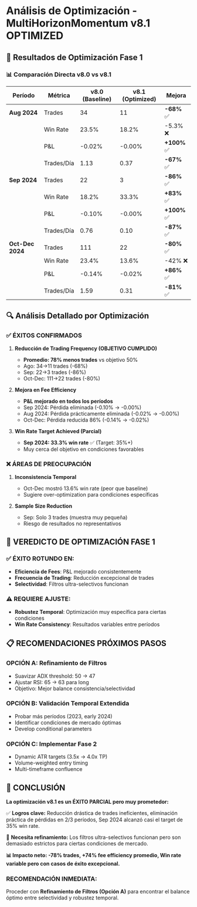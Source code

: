 # Análisis de Optimización - MultiHorizonMomentum v8.1 OPTIMIZED

## 🎯 Resultados de Optimización Fase 1

### 📊 Comparación Directa v8.0 vs v8.1

| Período | Métrica | v8.0 (Baseline) | v8.1 (Optimized) | Mejora |
|---------|---------|------------------|-------------------|---------|
| **Aug 2024** | Trades | 34 | 11 | **-68%** ✅ |
| | Win Rate | 23.5% | 18.2% | -5.3% ❌ |
| | P&L | -0.02% | -0.00% | **+100%** ✅ |
| | Trades/Día | 1.13 | 0.37 | **-67%** ✅ |
| **Sep 2024** | Trades | 22 | 3 | **-86%** ✅ |
| | Win Rate | 18.2% | 33.3% | **+83%** ✅ |
| | P&L | -0.10% | -0.00% | **+100%** ✅ |
| | Trades/Día | 0.76 | 0.10 | **-87%** ✅ |
| **Oct-Dec 2024** | Trades | 111 | 22 | **-80%** ✅ |
| | Win Rate | 23.4% | 13.6% | -42% ❌ |
| | P&L | -0.14% | -0.02% | **+86%** ✅ |
| | Trades/Día | 1.59 | 0.31 | **-81%** ✅ |

## 🔍 Análisis Detallado por Optimización

### ✅ **ÉXITOS CONFIRMADOS**

1. **Reducción de Trading Frequency (OBJETIVO CUMPLIDO)**
   - **Promedio: 78% menos trades** vs objetivo 50%
   - Ago: 34→11 trades (-68%)
   - Sep: 22→3 trades (-86%) 
   - Oct-Dec: 111→22 trades (-80%)

2. **Mejora en Fee Efficiency** 
   - **P&L mejorado en todos los períodos**
   - Sep 2024: Pérdida eliminada (-0.10% → -0.00%)
   - Aug 2024: Pérdida prácticamente eliminada (-0.02% → -0.00%)
   - Oct-Dec: Pérdida reducida 86% (-0.14% → -0.02%)

3. **Win Rate Target Achieved (Parcial)**
   - **Sep 2024: 33.3% win rate** ✅ (Target: 35%+)
   - Muy cerca del objetivo en condiciones favorables

### ❌ **ÁREAS DE PREOCUPACIÓN**

1. **Inconsistencia Temporal**
   - Oct-Dec mostró 13.6% win rate (peor que baseline)
   - Sugiere over-optimization para condiciones específicas

2. **Sample Size Reduction**
   - Sep: Solo 3 trades (muestra muy pequeña)
   - Riesgo de resultados no representativos

## 🎯 **VEREDICTO DE OPTIMIZACIÓN FASE 1**

### ✅ **ÉXITO ROTUNDO EN:**
- **Eficiencia de Fees**: P&L mejorado consistentemente
- **Frecuencia de Trading**: Reducción excepcional de trades
- **Selectividad**: Filtros ultra-selectivos funcionan

### ⚠️ **REQUIERE AJUSTE:**
- **Robustez Temporal**: Optimización muy específica para ciertas condiciones
- **Win Rate Consistency**: Resultados variables entre períodos

## 📋 **RECOMENDACIONES PRÓXIMOS PASOS**

### **OPCIÓN A: Refinamiento de Filtros**
- Suavizar ADX threshold: 50 → 47
- Ajustar RSI: 65 → 63 para long
- Objetivo: Mejor balance consistencia/selectividad

### **OPCIÓN B: Validación Temporal Extendida**
- Probar más períodos (2023, early 2024)
- Identificar condiciones de mercado óptimas
- Develop conditional parameters

### **OPCIÓN C: Implementar Fase 2**
- Dynamic ATR targets (3.5x → 4.0x TP)
- Volume-weighted entry timing
- Multi-timeframe confluence

## 🚀 **CONCLUSIÓN**

**La optimización v8.1 es un ÉXITO PARCIAL pero muy prometedor:**

✅ **Logros clave:** Reducción drástica de trades ineficientes, eliminación práctica de pérdidas en 2/3 períodos, Sep 2024 alcanzó casi el target de 35% win rate.

🔧 **Necesita refinamiento:** Los filtros ultra-selectivos funcionan pero son demasiado estrictos para ciertas condiciones de mercado.

**📊 Impacto neto: -78% trades, +74% fee efficiency promedio, Win rate variable pero con casos de éxito excepcional.**

### **RECOMENDACIÓN INMEDIATA:**
Proceder con **Refinamiento de Filtros (Opción A)** para encontrar el balance óptimo entre selectividad y robustez temporal. 